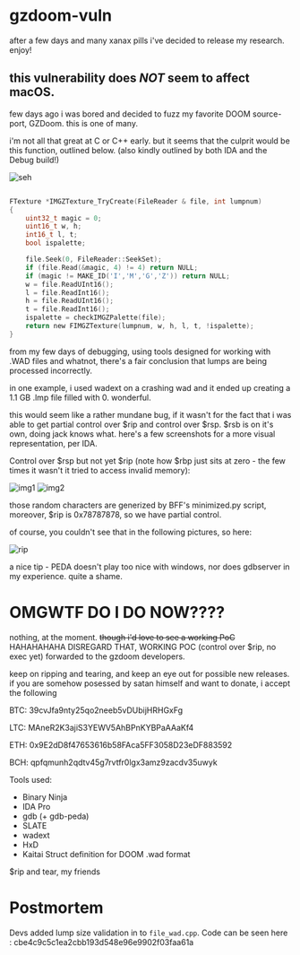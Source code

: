 # gzdoom-vuln
after a few days and many xanax pills i've decided to release my research. enjoy!

## this vulnerability does *NOT* seem to affect macOS.

few days ago i was bored and decided to fuzz my favorite DOOM source-port, GZDoom. this is one of many.

i'm not all that great at C or C++ early. but it seems that the culprit would be this function, outlined below. (also kindly outlined by both IDA and the Debug build!)

![seh](https://i.imgur.com/WUk4vg2.png)

```C

FTexture *IMGZTexture_TryCreate(FileReader & file, int lumpnum)
{
	uint32_t magic = 0;
	uint16_t w, h;
	int16_t l, t;
	bool ispalette;

	file.Seek(0, FileReader::SeekSet);
	if (file.Read(&magic, 4) != 4) return NULL;
	if (magic != MAKE_ID('I','M','G','Z')) return NULL;
	w = file.ReadUInt16();
	l = file.ReadInt16();
	h = file.ReadUInt16();
	t = file.ReadInt16();
	ispalette = checkIMGZPalette(file);
	return new FIMGZTexture(lumpnum, w, h, l, t, !ispalette);
}

```
from my few days of debugging, using tools designed for working with .WAD files and whatnot, there's a fair conclusion that lumps are being processed incorrectly. 

in one example, i used wadext on a crashing wad and it ended up creating a 1.1 GB .lmp file filled with 0. wonderful.

this would seem like a rather mundane bug, if it wasn't for the fact that i was able to get partial control over $rip and control over $rsp. $rsb is on it's own, doing jack knows what.
here's a few screenshots for a more visual representation, per IDA.

Control over $rsp but not yet $rip (note how $rbp just sits at zero - the few times it wasn't it tried to access invalid memory): 

![img1](https://i.imgur.com/EgztIKi.png)
![img2](https://i.imgur.com/LpJEQN5.png)

those random characters are generized by BFF's minimized.py script, moreover, $rip is 0x78787878, so we have partial control.

of course, you couldn't see that in the following pictures, so here:

![rip](https://i.imgur.com/6L1cual.png)

a nice tip - PEDA doesn't play too nice with windows, nor does gdbserver in my experience. quite a shame.

# OMGWTF DO I DO NOW????



nothing, at the moment. ~~though i'd love to see a working PoC~~ HAHAHAHAHA DISREGARD THAT, WORKING POC (control over $rip, no exec yet) forwarded to the gzdoom developers.

keep on ripping and tearing, and keep an eye out for possible new releases. if you are somehow posessed by satan himself and want to donate, i accept the following

BTC: 39cvJfa9nty25qo2neeb5vDUbijHRHGxFg

LTC: MAneR2K3ajiS3YEWV5AhBPnKYBPaAAaKf4

ETH: 0x9E2dD8f47653616b58FAca5FF3058D23eDF883592

BCH: qpfqmunh2qdtv45g7rvtfr0lgx3amz9zacdv35uwyk

Tools used:

* Binary Ninja
* IDA Pro
* gdb (+ gdb-peda)
* SLATE
* wadext
* HxD
* Kaitai Struct definition for DOOM .wad format 

$rip and tear, my friends

# Postmortem

Devs added lump size validation in to `file_wad.cpp`. Code can be seen here : cbe4c9c5c1ea2cbb193d548e96e9902f03faa61a
